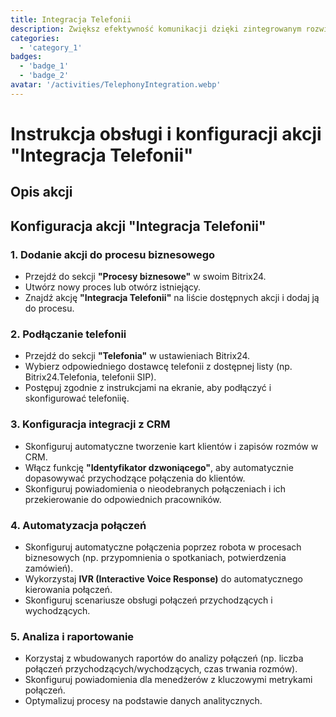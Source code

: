 ```yaml
---
title: Integracja Telefonii
description: Zwiększ efektywność komunikacji dzięki zintegrowanym rozwiązaniom telefonicznym.
categories: 
  - 'category_1'
badges:
  - 'badge_1'
  - 'badge_2'
avatar: '/activities/TelephonyIntegration.webp'
---
```


# Instrukcja obsługi i konfiguracji akcji "Integracja Telefonii"

## Opis akcji

## **Konfiguracja akcji "Integracja Telefonii"**

### 1. Dodanie akcji do procesu biznesowego
- Przejdź do sekcji **"Procesy biznesowe"** w swoim Bitrix24.
- Utwórz nowy proces lub otwórz istniejący.
- Znajdź akcję **"Integracja Telefonii"** na liście dostępnych akcji i dodaj ją do procesu.

### 2. Podłączanie telefonii
- Przejdź do sekcji **"Telefonia"** w ustawieniach Bitrix24.
- Wybierz odpowiedniego dostawcę telefonii z dostępnej listy (np. Bitrix24.Telefonia, telefonii SIP).
- Postępuj zgodnie z instrukcjami na ekranie, aby podłączyć i skonfigurować telefoniię.

### 3. Konfiguracja integracji z CRM
- Skonfiguruj automatyczne tworzenie kart klientów i zapisów rozmów w CRM.
- Włącz funkcję **"Identyfikator dzwoniącego"**, aby automatycznie dopasowywać przychodzące połączenia do klientów.
- Skonfiguruj powiadomienia o nieodebranych połączeniach i ich przekierowanie do odpowiednich pracowników.

### 4. Automatyzacja połączeń
- Skonfiguruj automatyczne połączenia poprzez robota w procesach biznesowych (np. przypomnienia o spotkaniach, potwierdzenia zamówień).
- Wykorzystaj **IVR (Interactive Voice Response)** do automatycznego kierowania połączeń.
- Skonfiguruj scenariusze obsługi połączeń przychodzących i wychodzących.

### 5. Analiza i raportowanie
- Korzystaj z wbudowanych raportów do analizy połączeń (np. liczba połączeń przychodzących/wychodzących, czas trwania rozmów).
- Skonfiguruj powiadomienia dla menedżerów z kluczowymi metrykami połączeń.
- Optymalizuj procesy na podstawie danych analitycznych.